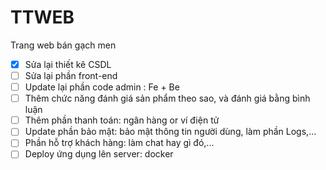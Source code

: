 # TTWEB
Trang web bán gạch men
- [x] Sửa lại thiết kê CSDL
- [ ] Sửa lại phần front-end
- [ ] Update lại phần code admin : Fe + Be
- [ ] Thêm chức năng đánh giá sản phẩm theo sao, và đánh giá bằng bình luận
- [ ] Thêm phần thanh toán: ngân hàng or ví điện tử
- [ ] Update phần bảo mật: bảo mật thông tin người dùng, làm phần Logs,...
- [ ] Phần hỗ trợ khách hàng: làm chat hay gì đó,...
- [ ] Deploy ứng dụng lên server: docker

